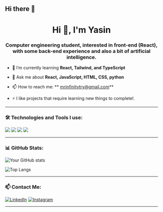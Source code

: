 ## Hi there 👋
<h1 align="center">Hi 👋, I'm Yasin </h1>
<h3 align="center">Computer engineering student, interested in front-end (React), with some back-end experience and also a bit of artificial intelligence.</h3>

- 🌱 I’m currently learning **React, Tailwind, and TypeScript**

- 💬 Ask me about **React, JavaScript, HTML, CSS, python**

- 📫 How to reach me: **	mrinfinitytry@gmail.com**

- ⚡ I like projects that require learning new things to complete!.

---

### 🛠️ Technologies and Tools I use:
<p>
  <img src="https://img.shields.io/badge/React-20232A?style=for-the-badge&logo=react&logoColor=61DAFB" />
  <img src="https://img.shields.io/badge/JavaScript-black?style=for-the-badge&logo=javascript" />
  <img src="https://img.shields.io/badge/TailwindCSS-06B6D4?style=for-the-badge&logo=tailwindcss&logoColor=white" />
  <img src="https://img.shields.io/badge/Git-F05032?style=for-the-badge&logo=git&logoColor=white" />
</p>

---

### 📊 GitHub Stats:
![Your GitHub stats](https://github-readme-stats.vercel.app/api?username=yas-m&show_icons=true&theme=radical)

![Top Langs](https://github-readme-stats.vercel.app/api/top-langs/?username=yas-m&layout=compact)

---

### 📫 Contact Me:
[![LinkedIn](https://img.shields.io/badge/LinkedIn-blue?style=for-the-badge&logo=linkedin&logoColor=white)](https://linkedin.com/in/yourprofile)
[![Instagram](https://img.shields.io/badge/Instagram-red?style=for-the-badge&logo=instagram&logoColor=white)](https://instagram.com/yourprofile)

---


<!--
**Mr20x20/Mr20x20** is a ✨ _special_ ✨ repository because its `README.md` (this file) appears on your GitHub profile.

Here are some ideas to get you started:
- 📄 Know about my experiences: [My Resume](#)

- 🔭 I’m currently working on ...
- 🌱 I’m currently learning ...
- 👯 I’m looking to collaborate on ...
- 🤔 I’m looking for help with ...
- 💬 Ask me about ...
- 📫 How to reach me: ...
- 😄 Pronouns: ...
- ⚡ Fun fact: ...
-->
